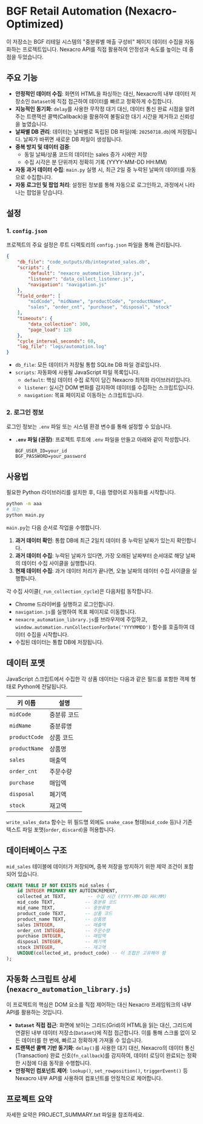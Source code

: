 # BGF Retail Automation (Nexacro-Optimized)

이 저장소는 BGF 리테일 시스템의 "중분류별 매출 구성비" 페이지 데이터 수집을 자동화하는 프로젝트입니다. Nexacro API를 직접 활용하여 안정성과 속도를 높이는 데 중점을 두었습니다.

## 주요 기능

- **안정적인 데이터 수집**: 화면의 HTML을 파싱하는 대신, Nexacro의 내부 데이터 저장소인 `Dataset`에 직접 접근하여 데이터를 빠르고 정확하게 수집합니다.
- **지능적인 동기화**: `delay`를 사용한 무작정 대기 대신, 데이터 통신 완료 시점을 알려주는 트랜잭션 콜백(Callback)을 활용하여 불필요한 대기 시간을 제거하고 신뢰성을 높였습니다.
- **날짜별 DB 관리**: 데이터는 날짜별로 독립된 DB 파일(예: `20250718.db`)에 저장됩니다. 날짜가 바뀌면 새로운 DB 파일이 생성됩니다.
- **중복 방지 및 데이터 검증**: 
  - 동일 날짜/상품 코드의 데이터는 sales 증가 시에만 저장
  - 수집 시각은 분 단위까지 정확히 기록 (YYYY-MM-DD HH:MM)
- **자동 과거 데이터 수집**: `main.py` 실행 시, 최근 2일 중 누락된 날짜의 데이터를 자동으로 수집합니다.
- **자동 로그인 및 팝업 처리**: 설정된 정보를 통해 자동으로 로그인하고, 과정에서 나타나는 팝업을 닫습니다.

## 설정

### 1. `config.json`

프로젝트의 주요 설정은 루트 디렉토리의 `config.json` 파일을 통해 관리됩니다.

```json
{
    "db_file": "code_outputs/db/integrated_sales.db",
    "scripts": {
        "default": "nexacro_automation_library.js",
        "listener": "data_collect_listener.js",
        "navigation": "navigation.js"
    },
    "field_order": [
        "midCode", "midName", "productCode", "productName", 
        "sales", "order_cnt", "purchase", "disposal", "stock"
    ],
    "timeouts": {
        "data_collection": 300,
        "page_load": 120
    },
    "cycle_interval_seconds": 60,
    "log_file": "logs/automation.log"
}
```

- `db_file`: 모든 데이터가 저장될 통합 SQLite DB 파일 경로입니다.
- `scripts`: 자동화에 사용될 JavaScript 파일 목록입니다.
  - `default`: 핵심 데이터 수집 로직이 담긴 Nexacro 최적화 라이브러리입니다.
  - `listener`: 실시간 DOM 변화를 감지하여 데이터를 수집하는 스크립트입니다.
  - `navigation`: 목표 페이지로 이동하는 스크립트입니다.

### 2. 로그인 정보

로그인 정보는 `.env` 파일 또는 시스템 환경 변수를 통해 설정할 수 있습니다.

- **`.env` 파일 (권장)**: 프로젝트 루트에 `.env` 파일을 만들고 아래와 같이 작성합니다.
  ```env
  BGF_USER_ID=your_id
  BGF_PASSWORD=your_password
  ```

## 사용법

필요한 Python 라이브러리를 설치한 후, 다음 명령어로 자동화를 시작합니다.

```bash
python -m aaa
# 또는
python main.py
```

`main.py`는 다음 순서로 작업을 수행합니다.

1.  **과거 데이터 확인**: 통합 DB에 최근 2일치 데이터 중 누락된 날짜가 있는지 확인합니다.
2.  **과거 데이터 수집**: 누락된 날짜가 있다면, 가장 오래된 날짜부터 순서대로 해당 날짜의 데이터 수집 사이클을 실행합니다.
3.  **현재 데이터 수집**: 과거 데이터 처리가 끝나면, 오늘 날짜의 데이터 수집 사이클을 실행합니다.

각 수집 사이클(`_run_collection_cycle`)은 다음처럼 동작합니다.
- Chrome 드라이버를 실행하고 로그인합니다.
- `navigation.js`를 실행하여 목표 페이지로 이동합니다.
- `nexacro_automation_library.js`를 브라우저에 주입하고, `window.automation.runCollectionForDate('YYYYMMDD')` 함수를 호출하여 데이터 수집을 시작합니다.
- 수집된 데이터는 통합 DB에 저장됩니다.

## 데이터 포맷

JavaScript 스크립트에서 수집한 각 상품 데이터는 다음과 같은 필드를 포함한 객체 형태로 Python에 전달됩니다.

| 키 이름        | 설명             |
|----------------|------------------|
| `midCode`      | 중분류 코드      |
| `midName`      | 중분류명         |
| `productCode`  | 상품 코드        |
| `productName`  | 상품명           |
| `sales`        | 매출액           |
| `order_cnt`    | 주문수량         |
| `purchase`     | 매입액           |
| `disposal`     | 폐기액           |
| `stock`        | 재고액           |

`write_sales_data` 함수는 위 필드명 외에도 `snake_case` 형태(`mid_code` 등)나 기존 텍스트 파일 포맷(`order`, `discard`)을 허용합니다.

## 데이터베이스 구조

`mid_sales` 테이블에 데이터가 저장되며, 중복 저장을 방지하기 위한 제약 조건이 포함되어 있습니다.

```sql
CREATE TABLE IF NOT EXISTS mid_sales (
    id INTEGER PRIMARY KEY AUTOINCREMENT,
    collected_at TEXT,        -- 수집 시간 (YYYY-MM-DD HH:MM)
    mid_code TEXT,           -- 중분류 코드
    mid_name TEXT,           -- 중분류명
    product_code TEXT,       -- 상품 코드
    product_name TEXT,       -- 상품명
    sales INTEGER,           -- 매출액
    order_cnt INTEGER,       -- 주문수량
    purchase INTEGER,        -- 매입액
    disposal INTEGER,        -- 폐기액
    stock INTEGER,           -- 재고액
    UNIQUE(collected_at, product_code) -- 이 조합은 고유해야 함
);
```

## 자동화 스크립트 상세 (`nexacro_automation_library.js`)

이 프로젝트의 핵심은 DOM 요소를 직접 제어하는 대신 Nexacro 프레임워크의 내부 API를 활용하는 것입니다.

- **`Dataset` 직접 접근**: 화면에 보이는 그리드(Grid)의 HTML을 읽는 대신, 그리드에 연결된 내부 데이터 저장소(`Dataset`)에 직접 접근합니다. 이를 통해 스크롤 없이 모든 데이터를 한 번에, 빠르고 정확하게 가져올 수 있습니다.
- **트랜잭션 콜백 기반 동기화**: `delay()`를 사용한 대기 대신, Nexacro의 데이터 통신(Transaction) 완료 신호(`fn_callback`)를 감지하여, 데이터 로딩이 완료되는 정확한 시점에 다음 동작을 수행합니다.
- **안정적인 컴포넌트 제어**: `lookup()`, `set_rowposition()`, `triggerEvent()` 등 Nexacro 내부 API를 사용하여 컴포넌트를 안정적으로 제어합니다.
## 프로젝트 요약
자세한 요약은 PROJECT_SUMMARY.txt 파일을 참조하세요.
